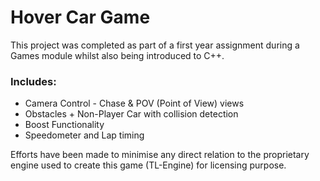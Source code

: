 # Hover Car Game

This project was completed as part of a first year assignment during a Games module whilst also being introduced to C++.

### Includes:
  - Camera Control - Chase & POV (Point of View) views
  - Obstacles + Non-Player Car with collision detection
  - Boost Functionality
  - Speedometer and Lap timing

Efforts have been made to minimise any direct relation to the proprietary engine used to create this game (TL-Engine) for licensing purpose.
